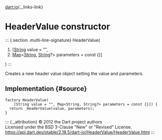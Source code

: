 [dart:io](../../dart-io/dart-io-library){._links-link}

HeaderValue constructor
=======================

::: {.section .multi-line-signature}
HeaderValue(

1.  \[[String](../../dart-core/string-class) value = \"\",
2.  [Map](../../dart-core/map-class)\<[String](../../dart-core/string-class),
    [String](../../dart-core/string-class)?\> parameters = const {}\]

)
:::

Creates a new header value object setting the value and parameters.

Implementation {#source}
--------------

``` {.language-dart data-language="dart"}
factory HeaderValue(
    [String value = "", Map<String, String?> parameters = const {}]) {
  return _HeaderValue(value, parameters);
}
```

::: {._attribution}
© 2012 the Dart project authors\
Licensed under the BSD 3-Clause \"New\" or \"Revised\" License.\
<https://api.dart.dev/stable/2.18.5/dart-io/HeaderValue/HeaderValue.html>
:::

